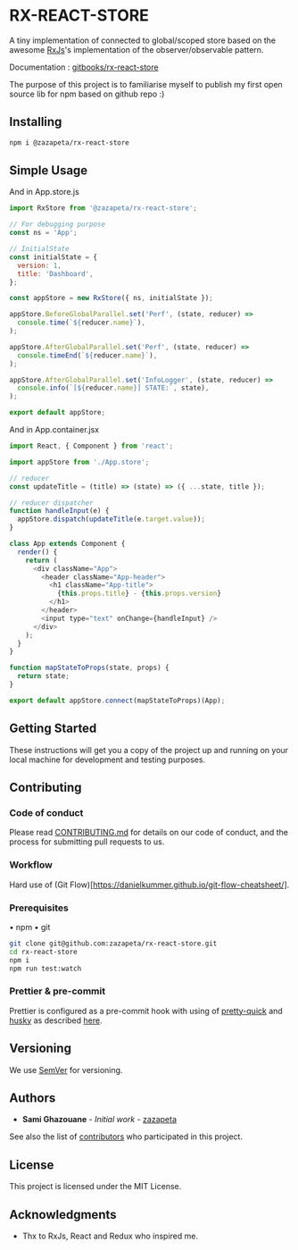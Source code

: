 # RX-REACT-STORE

A tiny implementation of connected to global/scoped store based on the awesome [RxJs](http://reactivex.io/rxjs/)'s implementation of the observer/observable pattern.

Documentation : [gitbooks/rx-react-store](https://zazapeta.gitbook.io/rx-react-store/)

The purpose of this project is to familiarise myself to publish my first open source lib for npm based on github repo :)

## Installing

```bash
npm i @zazapeta/rx-react-store
```

## Simple Usage

And in App.store.js

```js
import RxStore from '@zazapeta/rx-react-store';

// For debugging purpose
const ns = 'App';

// InitialState
const initialState = {
  version: 1,
  title: 'Dashboard',
};

const appStore = new RxStore({ ns, initialState });

appStore.BeforeGlobalParallel.set('Perf', (state, reducer) =>
  console.time(`${reducer.name}`),
);

appStore.AfterGlobalParallel.set('Perf', (state, reducer) =>
  console.timeEnd(`${reducer.name}`),
);

appStore.AfterGlobalParallel.set('InfoLogger', (state, reducer) =>
  console.info(`[${reducer.name}] STATE:`, state),
);

export default appStore;
```

And in App.container.jsx

```js
import React, { Component } from 'react';

import appStore from './App.store';

// reducer
const updateTitle = (title) => (state) => ({ ...state, title });

// reducer dispatcher
function handleInput(e) {
  appStore.dispatch(updateTitle(e.target.value));
}

class App extends Component {
  render() {
    return (
      <div className="App">
        <header className="App-header">
          <h1 className="App-title">
            {this.props.title} - {this.props.version}
          </h1>
        </header>
        <input type="text" onChange={handleInput} />
      </div>
    );
  }
}

function mapStateToProps(state, props) {
  return state;
}

export default appStore.connect(mapStateToProps)(App);
```

## Getting Started

These instructions will get you a copy of the project up and running on your local machine for development and testing purposes.

## Contributing

### Code of conduct

Please read [CONTRIBUTING.md](https://gist.github.com/PurpleBooth/b24679402957c63ec426) for details on our code of conduct, and the process for submitting pull requests to us.

### Workflow

Hard use of (Git Flow)[https://danielkummer.github.io/git-flow-cheatsheet/].

### Prerequisites

• npm
• git

```bash
git clone git@github.com:zazapeta/rx-react-store.git
cd rx-react-store
npm i
npm run test:watch
```

### Prettier & pre-commit

Prettier is configured as a pre-commit hook with using of [pretty-quick](https://github.com/azz/pretty-quick) and [husky](https://github.com/typicode/husky) as described [here](https://prettier.io/docs/en/precommit.html#option-2-pretty-quick-https-githubcom-azz-pretty-quick).

## Versioning

We use [SemVer](http://semver.org/) for versioning.

## Authors

* **Sami Ghazouane** - _Initial work_ - [zazapeta](https://github.com/zazapeta)

See also the list of [contributors](https://github.com/zazapeta/rx-react-store/contributors) who participated in this project.

## License

This project is licensed under the MIT License.

## Acknowledgments

* Thx to RxJs, React and Redux who inspired me.
